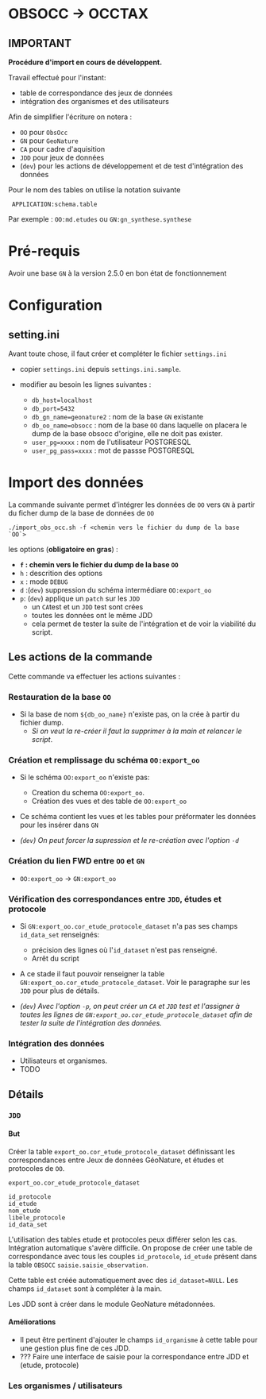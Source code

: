 # OBSOCC -> OCCTAX


## IMPORTANT

**Procédure d'import en cours de développent.**

Travail effectué pour l'instant:

- table de correspondance des jeux de données
- intégration des organismes et des utilisateurs


Afin de simplifier l'écriture on notera :

- `OO` pour `ObsOcc`
- `GN` pour `GeoNature`
- `CA` pour cadre d'aquisition
- `JDD` pour jeux de données
- (`dev`) pour les actions de développement et de test d'intégration des données


Pour le nom des tables on utilise la notation suivante

``` APPLICATION:schema.table```

Par exemple : `OO:md.etudes` ou `GN:gn_synthese.synthese`

# Pré-requis

Avoir une base `GN` à la version 2.5.0 en bon état de fonctionnement

# Configuration

## setting.ini

Avant toute chose, il faut créer et compléter le fichier `settings.ini`

- copier `settings.ini` depuis `settings.ini.sample`.

- modifier au besoin les lignes suivantes :

  - `db_host=localhost`
  - `db_port=5432`
  - `db_gn_name=geonature2` : nom de la base `GN` existante
  - `db_oo_name=obsocc` : nom de la base `OO` dans laquelle on placera le dump de la base obsocc d'origine, elle ne doit pas exister.
  - `user_pg=xxxx` : nom de l'utilisateur POSTGRESQL
  - `user_pg_pass=xxxx` : mot de passse POSTGRESQL


# Import des données

La commande suivante permet d'intégrer les données de `OO` vers `GN` à partir du ficher dump de la base de données de `OO`

```
./import_obs_occ.sh -f <chemin vers le fichier du dump de la base `OO`>
```

les options (**obligatoire en gras**) :
 - **`f` : chemin vers le fichier du dump de la base `OO`**
 - `h` : descrition des options
 - `x` : mode `DEBUG`
 - `d` :(`dev`) suppression du schéma intermédiare `OO:export_oo` 
 - `p`: (`dev`) applique un `patch` sur les `JDD` 
   - un `CA`test et un `JDD` test sont crées
   - toutes les données ont le même JDD 
   - cela permet de tester la suite de l'intégration et de voir la viabilité du script.

## Les actions de la commande

Cette commande va effectuer les actions suivantes :

### Restauration de la base `OO`

- Si la base de nom `${db_oo_name}` n'existe pas, on la crée à partir du fichier dump.
  - *Si on veut la re-créer il faut la supprimer à la main et relancer le script*.

### Création et remplissage du schéma `OO:export_oo`

- Si le schéma `OO:export_oo` n'existe pas:
  - Creation du schema `OO:export_oo`.
  - Création des vues et des table de `OO:export_oo`
  
- Ce schéma contient les vues et les tables pour préformater les données pour les insérer dans `GN`

- *(`dev`) On peut forcer la supression et le re-création avec l'option `-d`*

### Création du lien FWD entre `OO` et `GN`

- `OO:export_oo` -> `GN:export_oo`

### Vérification des correspondances entre `JDD`, études et protocole

- Si `GN:export_oo.cor_etude_protocole_dataset` n'a pas ses champs `id_data_set` renseignés:
  - précision des lignes où l'`id_dataset` n'est pas renseigné.
  - Arrêt du script

- A ce stade il faut pouvoir renseigner la table `GN:export_oo.cor_etude_protocole_dataset`. Voir le paragraphe sur les `JDD` pour plus de détails.

- *(`dev`) Avec l'option `-p`, on peut créer un `CA` et `JDD` test et l'assigner à toutes les lignes de `GN:export_oo.cor_etude_protocole_dataset` afin de tester la suite de l'intégration des données.*


### Intégration des données

  - Utilisateurs et organismes.
  - TODO


## Détails

### `JDD`
#### But

Créer la table `export_oo.cor_etude_protocole_dataset` définissant les correspondances entre Jeux de données GéoNature, et études et protocoles de `OO`.

```
export_oo.cor_etude_protocole_dataset

id_protocole
id_etude
nom_etude
libele_protocole
id_data_set
```

L'utilisation des tables etude et protocoles peux différer selon les cas.
Intégration automatique s'avère difficile.
On propose de créer une table de correspondance avec tous les couples  `id_protocole`, `id_etude` présent dans la table  `OBSOCC` `saisie.saisie_observation`.

Cette table est créée automatiquement avec des `id_dataset=NULL`.
Les champs `id_dataset` sont à compléter à la main.

Les JDD sont à créer dans le module GeoNature métadonnées.

#### Améliorations

- Il peut être pertinent d'ajouter le champs `id_organisme` à cette table pour une gestion plus fine de ces JDD.
- ??? Faire une interface de saisie pour la correspondance entre JDD et (etude, protocole)

### Les organismes / utilisateurs
